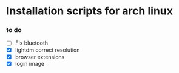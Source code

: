 # Installation scripts for arch linux

### to do

- [ ] Fix bluetooth
- [x] lightdm correct resolution
- [x] browser extensions
- [x] login image
